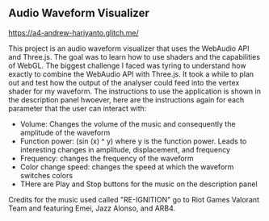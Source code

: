 ## Audio Waveform Visualizer

https://a4-andrew-hariyanto.glitch.me/

This project is an audio waveform visualizer that uses the WebAudio API and Three.js. The goal was to learn how to use shaders and the capabilities of WebGL. The biggest challenge I faced was tyring to understand how exactly to combine the WebAudio API with Three.js. It took a while to plan out and test how the output of the analyser could feed into the vertex shader for my waveform. The instructions to use the application is shown in the description panel hwoever, here are the instructions again for each parameter that the user can interact with:
- Volume: Changes the volume of the music and consequently the amplitude of the waveform
- Function power: (sin (x) ^ y) where y is the function power. Leads to interesting changes in amplitude, displacement, and frequency
- Frequency: changes the frequency of the waveform
- Color change speed: changes the speed at which the waveform switches colors
- THere are Play and Stop buttons for the music on the description panel

Credits for the music used called "RE-IGNITION" go to Riot Games Valorant Team and featuring Emei, Jazz Alonso, and ARB4.